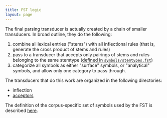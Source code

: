 ```yaml
---
title: FST logic
layout: page
---
```



The final parsing transducer is actually created by a chain of smaller transducers.  In broad outline, they do the following:

1. combine all lexical entries ("stems") with all inflectional rules (that is, generate the cross product of stems and rules)
2. pass to a transducer that accepts only pairings of stems and rules belonging to the same  stemtype ([defined in `symbols/stemtypes.fst`](FST-symbols))
3. categorize all symbols as either "surface" symbols, or "analytical" symbols, and allow only one category to pass through.




The transducers that do this work are organized in the following directories:


- inflection
- [acceptors](Acceptors)


The definition of the corpus-specific set of symbols used by the FST is described [here](FST-symbols).
